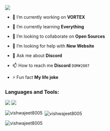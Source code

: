 
<img src="https://cdn.discordapp.com/attachments/899181942984048711/899676988070039562/Im_vishwajeet_4.png"/>

- 🔭 I’m currently working on **VORTEX**

- 🌱 I’m currently learning **Everything**

- 👯 I’m looking to collaborate on **Open Sources**

- 🤝 I’m looking for help with **New Website**

- 💬 Ask me about **Discord**

- 📫 How to reach me **Discord** `DOM#2807`

- ⚡ Fun fact **My life joke**


<h3 align="left">Languages and Tools:</h3>
<img src="https://cdn.discordapp.com/attachments/899181942984048711/899183913233166376/Im_vishwajeet_2.png"/>
<img src="https://cdn.discordapp.com/attachments/899181942984048711/899675960767578152/Im_vishwajeet_3.png"/>

<p><img align="left" src="https://github-readme-stats.vercel.app/api/top-langs?username=vishwajeet8005&show_icons=true&locale=en&layout=tokyonight" alt="vishwajeet8005" /></p>

<p>&nbsp;<img align="center" src="https://github-readme-stats.vercel.app/api?username=vishwajeet8005&show_icons=true&locale=en" alt="vishwajeet8005" /></p>

<p><img align="center" src="https://github-readme-streak-stats.herokuapp.com/?user=vishwajeet8005&" alt="vishwajeet8005" /></p>
